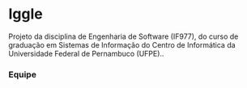 # Iggle 
Projeto da disciplina de Engenharia de Software (IF977), do curso de graduação em Sistemas de Informação do Centro de Informática da Universidade Federal de Pernambuco (UFPE)..

<h3>Equipe</h3>
